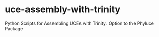 # uce-assembly-with-trinity
Python Scripts for Assembling UCEs with Trinity: Option to the Phyluce Package 
